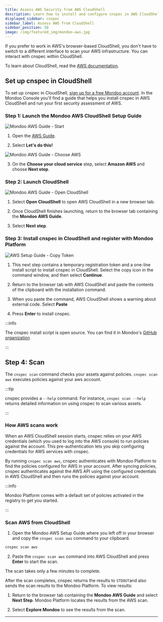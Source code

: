 ```yaml
---
title: Assess AWS Security from AWS CloudShell
description: Learn how to install and configure cnspec in AWS CloudShell to run security scans against your AWS account.
displayed_sidebar: cnspec
sidebar_label: Assess AWS from CloudShell
sidebar_position: 50
image: /img/featured_img/mondoo-aws.jpg
---
```


If you prefer to work in AWS's browser-based CloudShell, you don't have to switch to a different interface to scan your AWS infrastructure. You can interact with cnspec within CloudShell.

To learn about CloudShell, read the [AWS documentation](https://docs.aws.amazon.com/cloudshell/latest/userguide/welcome.html).

## Set up cnspec in CloudShell

To set up cnspec in CloudShell, [sign up for a free Mondoo account](/platform/start/plat-start-acct). In the Mondoo Console you'll find a guide that helps you install cnspec in AWS CloudShell and run your first security assessment of AWS.

### Step 1: Launch the Mondoo AWS CloudShell Setup Guide

![Mondoo AWS Guide - Start](/img/cnspec/aws/aws-guide-start.png)

1. Open the <a href="https://console.mondoo.com/aws-guide" target="_blank">AWS Guide</a>.

2. Select **Let's do this!**

![Mondoo AWS Guide - Choose AWS](/img/cnspec/aws/cs-choose-aws.png)

3. On the **Choose your cloud service** step, select **Amazon AWS** and choose **Next step**.

### Step 2: Launch CloudShell

![Mondoo AWS Guide - Open CloudShell](/img/cnspec/aws/cs-open-cs.png)

1. Select **Open CloudShell** to open AWS CloudShell in a new browser tab.

2. Once CloudShell finishes launching, return to the browser tab containing the **Mondoo AWS Guide**.

3. Select **Next step**.

### Step 3: Install cnspec in CloudShell and register with Mondoo Platform

![AWS Setup Guide - Copy Token](/img/cnspec/aws/cs-token.png)

1. This next step contains a temporary registration token and a one-line install script to install cnspec in CloudShell. Select the copy icon in the command window, and then select **Continue**.

2. Return to the browser tab with AWS CloudShell and paste the contents of the clipboard with the installation command.

3. When you paste the command, AWS CloudShell shows a warning about external code. Select **Paste**

4. Press **Enter** to install cnspec.

:::info

The cnspec install script is open source. You can find it in Mondoo's [GitHub organization](https://github.com/mondoohq/installer)

:::

## Step 4: Scan

The `cnspec scan` command checks your assets against policies. `cnspec scan aws` executes policies against your aws account.

:::tip

cnspec provides a `--help` command. For instance, `cnspec scan --help` returns detailed information on using cnspec to scan various assets.

:::

### How AWS scans work

When an AWS CloudShell session starts, cnspec relies on your AWS credentials (which you used to log into the AWS console) to run policies against the account. This pre-authentication lets you skip configuring credentials for AWS services with cnspec.

By running `cnspec scan aws`, cnspec authenticates with Mondoo Platform to find the policies configured for AWS in your account. After syncing policies, cnspec authenticates against the AWS API using the configured credentials in AWS CloudShell and then runs the policies against your account.

:::info

Mondoo Platform comes with a default set of policies activated in the registry to get you started.

:::

### Scan AWS from CloudShell

1. Open the Mondoo AWS Setup Guide where you left off in your browser and copy the `cnspec scan aws` command to your clipboard.

```bash
cnspec scan aws
```

2. Paste the `cnspec scan aws` command into AWS CloudShell and press **Enter** to start the scan.

The scan takes only a few minutes to complete.

After the scan completes, cnspec returns the results to `STDOUT`and also sends the scan results to the Mondoo Platform. To view results:

1. Return to the browser tab containing the **Mondoo AWS Guide** and select **Next Step**. Mondoo Platform locates the results from the AWS scan.

2. Select **Explore Mondoo** to see the results from the scan.

---
